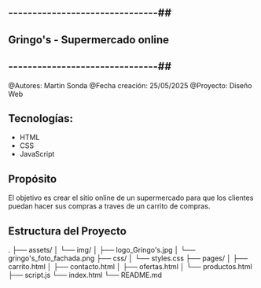 ## -------------------------------##
## Gringo's - Supermercado online ##
## -------------------------------##

@Autores: Martin Sonda
@Fecha creación: 25/05/2025
@Proyecto: Diseño Web

## Tecnologías: 
- HTML
- CSS
- JavaScript

## Propósito
El objetivo es crear el sitio online de un supermercado para que los clientes puedan hacer sus compras a traves de un carrito de compras. 


## Estructura del Proyecto
.
├── assets/
│   └── img/
│       ├── logo_Gringo's.jpg
│       └── gringo's_foto_fachada.png
├── css/
│   └── styles.css
├── pages/
│   ├── carrito.html
│   ├── contacto.html
│   ├── ofertas.html
│   └── productos.html
├── script.js
└── index.html
└── README.md
